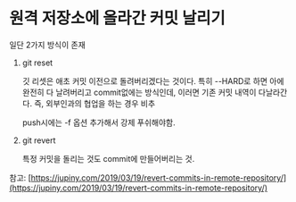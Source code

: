 # 원격 저장소에 올라간 커밋 날리기

일단 2가지 방식이 존재

1. git reset

   깃 리셋은 애초 커밋 이전으로 돌려버리겠다는 것이다. 특히 --HARD로 하면 아에 완전히 다 날려버리고 commit없에는 방식인데, 이러면 기존 커밋 내역이 다날라간다. 즉, 외부인과의 협업을 하는 경우 비추

   push시에는 -f 옵션 추가해서 강제 푸쉬해야함.

2. git revert

   특정 커밋을 돌리는 것도 commit에 만들어버리는 것.

참고: [https://jupiny.com/2019/03/19/revert-commits-in-remote-repository/](https://jupiny.com/2019/03/19/revert-commits-in-remote-repository/)

